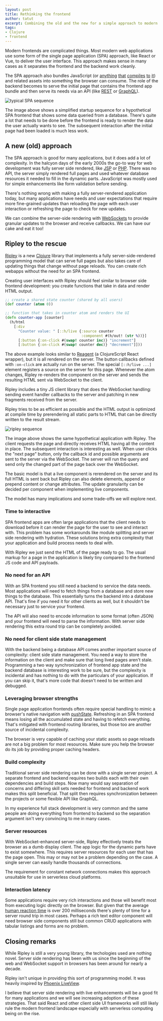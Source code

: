 ```yaml
---
layout: post
title: Rethinking the frontend
author: tatut
excerpt: Combining the old and the new for a simple approach to modern web frontends
tags:
- Clojure
- frontend
---
```


Modern frontends are complicated things. Most modern web applications use some form of the single
page application (SPA) approach, like React or Vue, to deliver the user interface. This approach
makes sense in many cases as it separates the frontend and the backend work cleanly.

The SPA approach also bundles JavaScript (or [anything](https://clojurescript.org) [that](https://www.typescriptlang.org/) [compiles](https://elm-lang.org/) [to](https://reasonml.github.io/) [it](https://fable.io/))
and related assets into something the browser can consume. The role of the backend becomes
to serve the initial page that contains the frontend app bundle and then serve its needs via an API (like [REST](https://en.wikipedia.org/wiki/Representational_state_transfer) or [GraphQL](https://graphql.org/)).

<!---
@startuml
group Initial page render
 frontend -> backend: request index page
 backend -> frontend: index page html
 frontend -> backend: request app.js
 backend -> frontend: app.js contents
 note left: frontend is ready to render,\n shows a loading spinner
 frontend -> backend: GET /items?start=0&limit=20
 note right of db: backend queries\ndata from database\nand formats to JSON
 backend -> db: SQL query data
 db -> backend: result rows
 backend -> frontend: query results as JSON
        note left: frontend is now ready\nfor 1st meaningful paint\ncontaining the data\nuser wants to see
end
group Interaction after page has been loaded
 note left of frontend: user clicks\nnext page
 frontend -> backend: GET /items?start=20&limit=20
 backend -> db: SQL query
 db -> backend: result rows
 backend -> frontend: query results as JSON
 note left of frontend: frontend renders\nupdated information
end
@enduml
-->
![typical SPA sequence](/img/2020-rethinking-frontend/spa-sequence.png)

The image above shows a simplified startup sequence for a hypothetical SPA frontend that shows some
data queried from a database. There's quite a lot that needs to be done before the frontend is
ready to render the data the user actually wants to see. The subsequent interaction after the initial
page had been loaded is much less work.

## A new (old) approach

The SPA approach is good for many applications, but it does add a lot of complexity. In the halcyon
days of the early 2000s the go-to way for web development was fully server side rendered, like [JSP](https://en.wikipedia.org/wiki/JavaServer_Pages) or [PHP](https://www.php.net/).
There was no API, the server simply rendered full pages and used whatever database resources it needed
to fill in the dynamic parts. JavaScript was mostly used for simple enhancements like form validation before
sending.

There's nothing wrong with making a fully server-rendered application today, but many applications
have needs and user expectations that require more fine-grained updates than reloading the page with
each user interaction or refreshing the page to check for new updates.

We can combine the server-side rendering with [WebSockets](https://en.wikipedia.org/wiki/WebSocket)
to provide granular updates to the browser and receive callbacks. We can have our cake and eat it too!

## Ripley to the rescue

[Ripley](https://github.com/tatut/ripley) is a new [Clojure](https://clojure.org/) library that
implements a fully server-side-rendered programming model that can serve full pages but also
takes care of updating things that change without page reloads. You can create rich webapps
without the need for an SPA frontend.

Creating user interfaces with Ripley should feel similar to browser side frontend
development: you create functions that take in data and render HTML output.

```clojure
;; create a shared state counter (shared by all users)
(def counter (atom 0))

;; function that takes in counter atom and renders the UI
(defn counter-app [counter]
  (h/html
    [:div
      "Counter value: " [::h/live {:source counter
                                   :component #(h/out! (str %))}]
      [:button {:on-click #(swap! counter inc)} "increment"]
      [:button {:on-click #(swap! counter dec)} "decrement"]]))
```

The above example looks similar to [Reagent](https://github.com/reagent-project/reagent)
(a ClojureScript React wrapper), but it is all rendered on the server.
The button callbacks defined with `:on-click` are actually run on the server.
The special `[::h/live ...]` element registers a source on the server for this
page. Whenever the atom changes, Ripley re-renders the component on the server and sends
the resulting HTML sent via WebSocket to the client.

Ripley includes a tiny JS client library that does the WebSocket handling: sending
event handler callbacks to the server and patching in new fragments received from
the server.

Ripley tries to be as efficient as possible and the HTML output is optimized at compile
time by prerendering all static parts to HTML that can be directly written to the result
stream.

<!---
@startuml
group Initial page render
  frontend -> backend: request index page
  backend -> db: SQL query data
  db -> backend: result rows
  backend -> frontend: full index page
  note left: browser renders the page\ncontaining the data\nuser wants to see
end
group Interaction after page has been loaded
 note left of frontend: user clicks\nnext page
 frontend -> backend: WS 1:[]
 backend -> db: SQL query
 db -> backend: result rows
 backend -> frontend: WS 0:R:...new HTML content...
 note left of frontend: frontend patches in\nupdated content
end
@enduml
-->
![ripley sequence](/img/2020-rethinking-frontend/ripley-sequence.png)

The image above shows the same hypothetical application with Ripley. The client
requests the page and directly receives HTML having all the content in place.
The subsequent interaction is interesting as well. When user clicks the "next page"
button, only the callback id and possible arguments are sent to the server via the
WebSocket. The server will run the query and send only the changed part of the
page back over the WebSocket.

The basic model is that a live component is rerendered on the server and its full
HTML is sent back but Ripley can also delete elements, append or prepend content
or change attributes. The update granularity can be decided per component when
implementing live components.


The model has many implications and some trade-offs we will explore next.

### Time to interactive

SPA frontend apps are often large applications that the client needs to download before
it can render the page for the user to see and interact with. This problem has some workarounds like module splitting and server side rendering with hydration. These solutions
bring extra complexity that your application and build process needs to deal with.

With Ripley we just send the HTML of the page ready to go. The usual markup for a page in
the application is likely tiny compared to the frontend JS code and API payloads.

### No need for an API

With an SPA frontend you still need a backend to service the data needs.
Most applications will need to fetch things from a database and store new things to the database.
This essentially turns the backend into a database API. That's fine if you need it for other clients
as well, but it shouldn't be necessary just to service your frontend.

The API will also need to encode information to some format (often JSON) and your frontend
will need to parse the information. With server side rendering this extra round trip can be
completely avoided.

### No need for client side state management

With the backend being a database API comes another important source of complexity:
client side state management. You need a way to store the information on the client
and make sure that long lived pages aren't stale. Programming a two way synchronization
of frontend app state and the backend database is interesting work to be sure, but the
complexity is incidental and has nothing to do with the particulars of your application.
If you can skip it, that's more code that doesn't need to be written and debugged.

### Leveraging browser strengths

Single page application frontends often require special handling to mimic a browser's native navigation
with [pushState](https://developer.mozilla.org/en-US/docs/Web/API/History/pushState).
Refreshing in an SPA frontend means losing all the accumulated state and having to
refetch everything. That's mitigated with frontend routing libraries, but those too
are another source of incidental complexity.

The browser is very capable of caching your static assets so page reloads are not
a big problem for most resources. Make sure you help the browser do its job by
providing proper caching headers.

### Build complexity

Traditional server side rendering can be done with a single server project.
A separate frontend and backend requires two builds each with their own dependencies
and build steps. Now many would say separation of concerns and differing skill sets
needed for frontend and backend work makes this split beneficial. That split then
requires synchronization between the projects or some flexible API like GraphQL.

In my experience full stack development is very common and the same people are
doing everything from frontend to backend so the separation argument isn't very
convincing to me in many cases.

### Server resources

With WebSocket-enhanced server-side, Ripley effectively treats the browser
as a dumb display client. The app logic for the dynamic parts have to exist somewhere.
This requires server resources for each user that has the page open. This may or may not
be a problem depending on the case. A single server can easily handle thousands of
connections.

The requirement for constant network connections makes this approach unsuitable for use in
serverless cloud platforms.

### Interaction latency

Some applications require very rich interactions and those will benefit most from executing
logic directly on the browser. But given that the average [human reaction time](https://humanbenchmark.com/tests/reactiontime)
is over 200 milliseconds there's plenty of time for a server round trip in most cases.
Perhaps a rich text editor component will need browser side components still but common CRUD
applications with tabular listings and forms are no problem.


## Closing remarks

While Ripley is still a very young library, the techologies used are nothing novel.
Server side rendering has been with us since the beginning of the web and WebSocket
support in browsers has been around for nearly a decade.

Ripley isn't unique in providing this sort of programming model. It was heavily inspired
by [Phoenix LiveView](https://github.com/phoenixframework/phoenix_live_view).

I believe that server side rendering with live enhancements will be a good fit for
many applications and we will see increasing adoption of these strategies. That said
React and other client side UI frameworks will still likely rule the modern frontend
landscape especially with serverless computing being on the rise.
